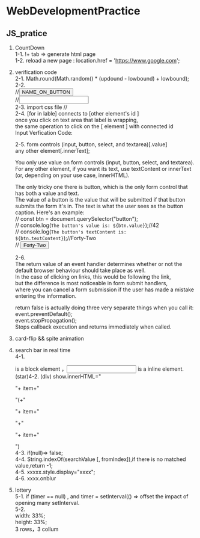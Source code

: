 # WebDevelopmentPractice

## JS_pratice

1. CountDown  
   1-1. !+ tab => generate html page  
   1-2. reload a new page : location.href = 'https://www.google.com';

2. verification code  
   2-1. Math.round(Math.random() \* (updound - lowbound) + lowbound);  
   2-2.  
   //<input id="btn" type="button" value="NAME_ON_BUTTON" />  
   //<input id="inputedCode" type="text" />  
   2-3. import css file
   //<link href="./index.css" rel="stylesheet" type="text/css" />  
   2-4. [for in lable] connects to [other element's id ]  
   once you click on text area that label is wrapping,  
   the same operation to click on the [ element ] with connected id  
   <label for="inputedCode">Input Verfication Code:</label>

   2-5. form controls (input, button, select, and textarea)[.value]  
    any other element[.innerText];

   You only use value on form controls (input, button, select, and textarea). For any other element, if you want its text, use textContent or innerText (or, depending on your use case, innerHTML).

   The only tricky one there is button, which is the only form control that has both a value and text.  
   The value of a button is the value that will be submitted if that button submits the form it's in. The text is what the user sees as the button caption. Here's an example:  
   // const btn = document.querySelector("button");  
   // console.log(`The button's value is: ${btn.value}`);//42  
   // console.log(`The button's textContent is: ${btn.textContent}`);//Forty-Two  
   // <button value="42">Forty-Two</button>

   2-6.  
   The return value of an event handler determines whether or not the default browser behaviour should take place as well.  
   In the case of clicking on links, this would be following the link,  
   but the difference is most noticeable in form submit handlers,  
   where you can cancel a form submission if the user has made a mistake entering the information.

   return false is actually doing three very separate things when you call it:  
    event.preventDefault();  
    event.stopPropagation();  
    Stops callback execution and returns immediately when called.

3. card-flip && spite animation
4. search bar in real time  
   4-1. <p> is a block element ，<input> is a inline element.  
   (star)4-2. (div) show.innerHTML="<p>"+ item+"</p>"(+"<p>"+ item+"</p>"+"<p>"+ item+"</p>")  
   4-3. if(null)=> false;  
   4-4. String.indexOf(searchValue [, fromIndex]),if there is no matched value,return -1;  
   4-5. xxxxx.style.display="xxxx";  
   4-6. xxxx.onblur

5. lottery  
   5-1. if (timer == null) , and timer = setInterval(() => offset the impact of opening many setInterval.  
   5-2.  
   width: 33%;  
   height: 33%;  
   3 rows，3 collum

